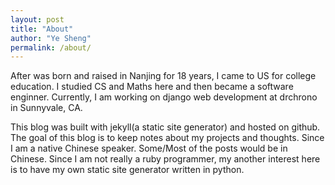 ```yaml
---
layout: post
title: "About"
author: "Ye Sheng"
permalink: /about/
---
```


After was born and raised in Nanjing for 18 years, I came to US for college education. I studied CS and Maths here and then became a software enginner. Currently, I am working on django web development at drchrono in Sunnyvale, CA. 

This blog was built with jekyll(a static site generator) and hosted on github. The goal of this blog is to keep notes about my projects and thoughts. Since I am a native Chinese speaker. Some/Most of the posts would be in Chinese. Since I am not really a ruby programmer, my another interest here is to have my own static site generator written in python.

